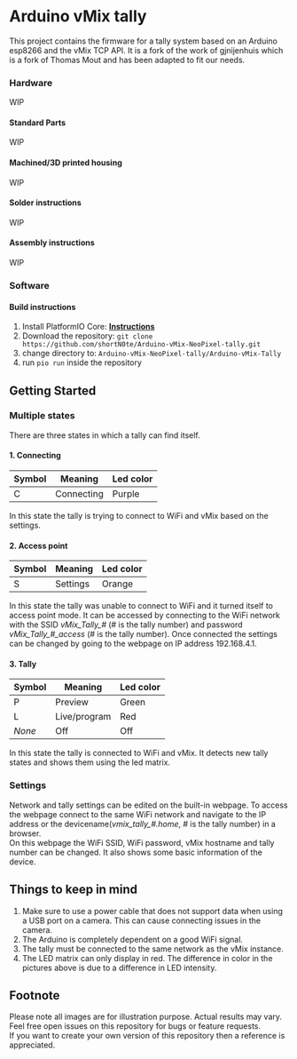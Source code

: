 # Arduino vMix tally

This project contains the firmware for a tally system based on an Arduino esp8266 and the vMix TCP API. 
It is a fork of the work of gjnijenhuis which is a fork of Thomas Mout and has been adapted to fit our needs.

### Hardware

WIP

#### Standard Parts

WIP

#### Machined/3D printed housing  

WIP

#### Solder instructions

WIP

#### Assembly instructions

WIP

### Software

#### Build instructions

1. Install PlatformIO Core: [**Instructions**](https://docs.platformio.org/en/latest/core/installation.html)
2. Download the repository: `git clone https://github.com/shortN0te/Arduino-vMix-NeoPixel-tally.git`
3. change directory to: `Arduino-vMix-NeoPixel-tally/Arduino-vMix-Tally`
4. run `pio run` inside the repository

## Getting Started

### Multiple states

There are three states in which a tally can find itself.  

#### 1. Connecting

| Symbol | Meaning      | Led color     |
|--------|--------------|---------------|
| C      | Connecting   | Purple        |

In this state the tally is trying to connect to WiFi and vMix based on the settings.  

#### 2. Access point

| Symbol | Meaning      | Led color     |
|--------|--------------|---------------|
| S      | Settings     | Orange        |

In this state the tally was unable to connect to WiFi and it turned itself to access point mode. It can be accessed by connecting to the WiFi network with the SSID *vMix_Tally_#* (# is the tally number) and password *vMix_Tally_#_access* (# is the tally number). Once connected the settings can be changed by going to the webpage on IP address 192.168.4.1.  

#### 3. Tally

| Symbol | Meaning      | Led color     |
|--------|--------------|---------------|
| P      | Preview      | Green         |
| L      | Live/program | Red           |
| *None* | Off          | Off           |

In this state the tally is connected to WiFi and vMix. It detects new tally states and shows them using the led matrix.  

### Settings

Network and tally settings can be edited on the built-in webpage. To access the webpage connect to the same WiFi network and navigate to the IP address or the devicename(*vmix_tally_#.home*, # is the tally number) in a browser.  
On this webpage the WiFi SSID, WiFi password, vMix hostname and tally number can be changed. It also shows some basic information of the device.  

## Things to keep in mind

1. Make sure to use a power cable that does not support data when using a USB port on a camera. This can cause connecting issues in the camera.  
2. The Arduino is completely dependent on a good WiFi signal.  
3. The tally must be connected to the same network as the vMix instance.  
4. The LED matrix can only display in red. The difference in color in the pictures above is due to a difference in LED intensity. 

## Footnote

Please note all images are for illustration purpose. Actual results may vary.  
Feel free open issues on this repository for bugs or feature requests.  
If you want to create your own version of this repository then a reference is appreciated.  
